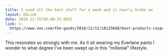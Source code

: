 ```yaml
---
title: I used all the best stuff for a week and it nearly broke me
layout: OGLink
date: 2018-12-15T20:40:23.691Z
link: >-
  https://www.vox.com/the-goods/2018/12/12/18125668/best-products-casper-glossier-brooklinen
---
```

This resonates so strongly with me. As it sit wearing my Everlane pants I wonder to what degree I've been swept up in this "millenial" lifestyle.
